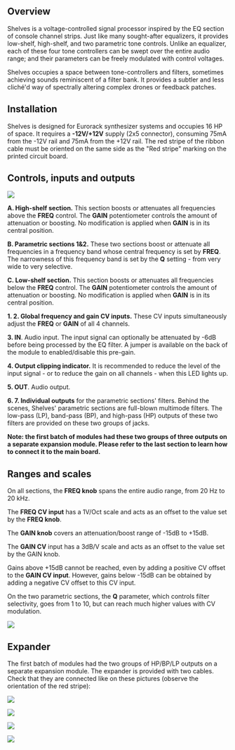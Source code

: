 ## Overview

Shelves is a voltage-controlled signal processor inspired by the EQ section of console channel strips. Just like many sought-after equalizers, it provides low-shelf, high-shelf, and two parametric tone controls. Unlike an equalizer, each of these four tone controllers can be swept over the entire audio range; and their parameters can be freely modulated with control voltages.

Shelves occupies a space between tone-controllers and filters, sometimes achieving sounds reminiscent of a filter bank. It provides a subtler and less cliché'd way of spectrally altering complex drones or feedback patches.

## Installation

Shelves is designed for Eurorack synthesizer systems and occupies 16 HP of space. It requires a **-12V/+12V** supply (2x5 connector), consuming 75mA from the -12V rail and 75mA from the +12V rail. The red stripe of the ribbon cable must be oriented on the same side as the "Red stripe" marking on the printed circuit board.

## Controls, inputs and outputs

![](images/manual.png)

**A. High-shelf section.** This section boosts or attenuates all frequencies above the **FREQ** control. The **GAIN** potentiometer controls the amount of attenuation or boosting. No modification is applied when **GAIN** is in its central position.

**B. Parametric sections 1&2.** These two sections boost or attenuate all frequencies in a frequency band whose central frequency is set by **FREQ**. The narrowness of this frequency band is set by the **Q** setting - from very wide to very selective.

**C. Low-shelf section.** This section boosts or attenuates all frequencies below the **FREQ** control. The **GAIN** potentiometer controls the amount of attenuation or boosting. No modification is applied when **GAIN** is in its central position.

**1. 2. Global frequency and gain CV inputs.** These CV inputs simultaneously adjust the **FREQ** or **GAIN** of all 4 channels.

**3. IN**. Audio input. The input signal can optionally be attenuated by -6dB before being processed by the EQ filter. A jumper is available on the back of the module to enabled/disable this pre-gain.

**4. Output clipping indicator.** It is recommended to reduce the level of the input signal - or to reduce the gain on all channels - when this LED lights up.

**5. OUT**. Audio output.

**6. 7. Individual outputs** for the parametric sections' filters. Behind the scenes, Shelves' parametric sections are full-blown multimode filters. The low-pass (LP), band-pass (BP), and high-pass (HP) outputs of these two filters are provided on these two groups of jacks.

**Note: the first batch of modules had these two groups of three outputs on a separate expansion module. Please refer to the last section to learn how to connect it to the main board.**

## Ranges and scales

On all sections, the **FREQ knob** spans the entire audio range, from 20 Hz to 20 kHz.

The **FREQ CV input** has a 1V/Oct scale and acts as an offset to the value set by the **FREQ knob**.

The **GAIN knob** covers an attenuation/boost range of -15dB to +15dB.

The **GAIN CV** input has a 3dB/V scale and acts as an offset to the value set by the GAIN knob.

Gains above +15dB cannot be reached, even by adding a positive CV offset to the **GAIN CV input**. However, gains below -15dB can be obtained by adding a negative CV offset to this CV input.

On the two parametric sections, the **Q** parameter, which controls filter selectivity, goes from 1 to 10, but can reach much higher values with CV modulation.

![](images/q.png)

## Expander

The first batch of modules had the two groups of HP/BP/LP outputs on a separate expansion module. The expander is provided with two cables. Check that they are connected like on these pictures (observe the orientation of the red stripe):

![](images/expander_1.jpg)

![](images/expander_2.jpg)

![](images/expander_3.jpg)

![](images/expander_4.jpg)

